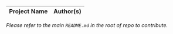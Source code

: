 |Project Name|Author(s)|
|---|---|


*Please refer to the main `README.md` in the root of repo to contribute.*